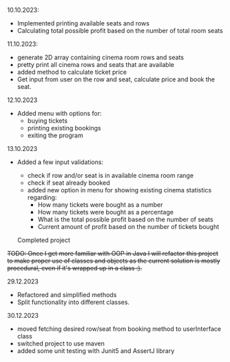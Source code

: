10.10.2023:
- Implemented printing available seats and rows
- Calculating total possible profit based on the number of total room seats

11.10.2023:
- generate 2D array containing cinema room rows and seats
- pretty print all cinema rows and seats that are available
- added method to calculate ticket price
- Get input from user on the row and seat, calculate price and book the seat.

12.10.2023
- Added menu with options for:
    - buying tickets
    - printing existing bookings
    - exiting the program

13.10.2023
- Added a few input validations:
    - check if row and/or seat is in available cinema room range
    - check if seat already booked
    - added new option in menu for showing existing cinema statistics regarding:
        - How many tickets were bought as a number
        - How many tickets were bought as a percentage
        - What is the total possible profit based on the number of seats
        - Current amount of profit based on the number of tickets bought

  Completed project

~~TODO: Once I get more familiar with OOP in Java I will refactor this project to make proper use of classes and objects as the current solution is mostly procedural, even if it's wrapped up in a class :).~~

29.12.2023
- Refactored and simplified methods
- Split functionality into different classes.

30.12.2023
- moved fetching desired row/seat from booking method to userInterface class
- switched project to use maven 
- added some unit testing with Junit5 and AssertJ library